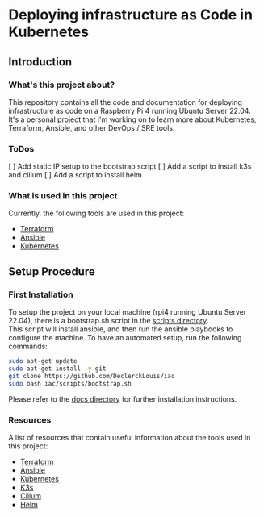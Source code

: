 # Deploying infrastructure as Code in Kubernetes
## Introduction
### What's this project about?
This repository contains all the code and documentation for deploying infrastructure as code on a Raspberry Pi 4 running Ubuntu Server 22.04.
It's a personal project that i'm working on to learn more about Kubernetes, Terraform, Ansible, and other DevOps / SRE tools. 

### ToDos
[ ] Add static IP setup to the bootstrap script
[ ] Add a script to install k3s and cilium
[ ] Add a script to install helm

### What is used in this project
Currently, the following tools are used in this project:
- [Terraform](https://www.terraform.io/)
- [Ansible](https://www.ansible.com/)
- [Kubernetes](https://kubernetes.io/)

## Setup Procedure
### First Installation
To setup the project on your local machine (rpi4 running Ubuntu Server 22.04), there is a bootstrap.sh script in the [scripts directory](./scripts).  
This script will install ansible, and then run the ansible playbooks to configure the machine.
To have an automated setup, run the following commands:
```bash
sudo apt-get update
sudo apt-get install -y git
git clone https://github.com/DeclerckLouis/iac
sudo bash iac/scripts/bootstrap.sh
```

Please refer to the [docs directory](./docs) for further installation instructions.


### Resources
A list of resources that contain useful information about the tools used in this project:
- [Terraform](https://www.terraform.io/)
- [Ansible](https://www.ansible.com/)
- [Kubernetes](https://kubernetes.io/)
- [K3s](https://k3s.io/)
- [Cilium](https://cilium.io/)
- [Helm](https://helm.sh/)